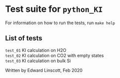 # Test suite for `python_KI`
For information on how to run the tests, run `make help`

## List of tests
`test_01` KI calculation on H2O  
`test_02` KI calculation on CO2 with empty states  
`test_03` KI calculation on bulk Si  

Written by Edward Linscott, Feb 2020  

